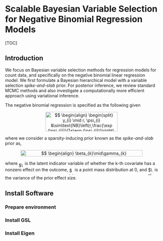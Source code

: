 # Scalable Bayesian Variable Selection for Negative Binomial Regression Models

[TOC]

## Introduction
We focus on Bayesian variable selection methods for regression models for count data, and specifically on the negative binomial  linear regression model. We first formulate a Bayesian hierarchical model with a variable selection *spike-and-slab* prior. For posterior inference, we review standard MCMC methods and also investigate a computationally more efficient approach using variational inference.

The negative binomial regression is specified as the following given 


<p align="center"><img alt="$$&#10;\begin{align}&#10;\begin{split}&#10;y_{i} \mid r, \psi_{i} &amp;\sim\text{NB}\left(r,\frac{\exp (\psi_{i})}{1+\exp (\psi_{i})}\right), \\&#10;\psi_{i}  &amp; =\beta_{0}+{\boldsymbol{x}}_{i}^{T}{\boldsymbol{\beta}}. &#10;\end{split}&#10;\end{align}&#10;$$" src="svgs/eb8f89e1e1375c7862f8a0a3cb679979.svg" align="middle" width="238.41509009999996pt" height="64.7419245pt"/></p>

where we consider a sparsity-inducing prior known as the *spike-and-slab* prior as,
<p align="center"><img alt="$$&#10;\begin{align}&#10;\beta_{k}\mid\gamma_{k} \sim\gamma_{k}\text{Normal}\left(0,\sigma_{\beta}^{2}\right)+\left(1-\gamma_{k}\right)\delta_{0},\quad k=1,\cdots,p,&#10;\end{align}&#10;$$" src="svgs/77eb4acc988d1e41d7674cd88ec0442c.svg" align="middle" width="401.53105079999995pt" height="20.50407645pt"/></p>
where <img alt="$\gamma_{k}$" src="svgs/0be70542d78d255d114877bcf3e2b091.svg" align="middle" width="15.77667134999999pt" height="14.15524440000002pt"/> is the latent indicator variable of whether the k-th covariate has a nonzero effect on the outcome, <img alt="$\delta_{0}$" src="svgs/e4d57a6b757d7da2ca852e9d5d1ceee6.svg" align="middle" width="13.858486949999989pt" height="22.831056599999986pt"/> is a point mass distribution at 0, and <img alt="$\sigma_{\beta}^{2}$" src="svgs/c5b9a9fd5941f24be0e2dbdae5d496d2.svg" align="middle" width="17.43826424999999pt" height="26.76175259999998pt"/> is the variance of the prior effect size.


## Install Software
### Prepare environment


### Install GSL
### Install Eigen









